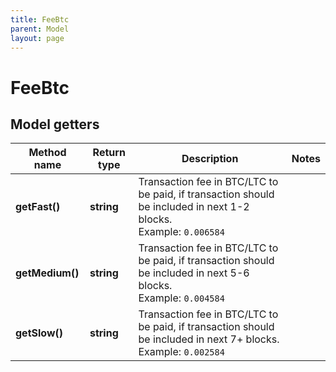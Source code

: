 ```yaml
---
title: FeeBtc
parent: Model
layout: page
---
```


# FeeBtc

## Model getters

Method name | Return type | Description | Notes
------------ | ------------- | ------------- | -------------
**getFast()** | **string** | Transaction fee in BTC/LTC to be paid, if transaction should be included in next 1-2 blocks. <br>Example: `0.006584` |
**getMedium()** | **string** | Transaction fee in BTC/LTC to be paid, if transaction should be included in next 5-6 blocks. <br>Example: `0.004584` |
**getSlow()** | **string** | Transaction fee in BTC/LTC to be paid, if transaction should be included in next 7+ blocks. <br>Example: `0.002584` |

